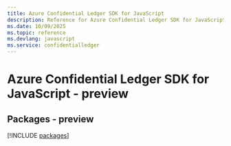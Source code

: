 ```yaml
---
title: Azure Confidential Ledger SDK for JavaScript
description: Reference for Azure Confidential Ledger SDK for JavaScript
ms.date: 10/09/2025
ms.topic: reference
ms.devlang: javascript
ms.service: confidentialledger
---
```

# Azure Confidential Ledger SDK for JavaScript - preview
## Packages - preview
[!INCLUDE [packages](confidential-ledger-index.md)]